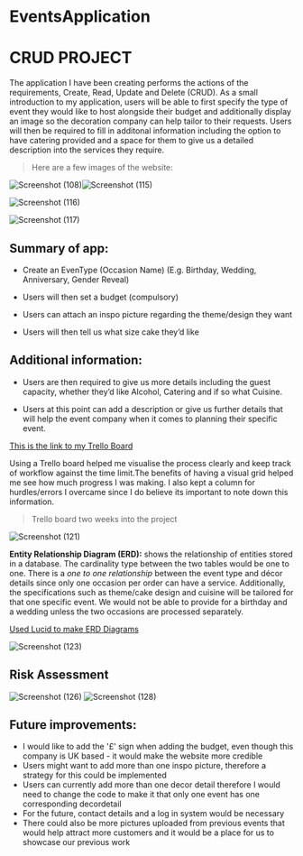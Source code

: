 # **EventsApplication**
# CRUD PROJECT

The application I have been creating performs the actions of the requirements, Create, Read, Update and Delete (CRUD). As a small introduction to my application, users will be able to first specify the type of event they would like to host alongside their budget and additionally display an image so the decoration company can help tailor to their requests. Users will then be required to fill in additonal information including the option to have catering provided and a space for them to give us a detailed description into the services they require.

<!-- Blockquote -->
> Here are a few images of the website:

![Screenshot (108)](https://user-images.githubusercontent.com/82108067/117570831-e14d8f80-b0c3-11eb-8aa4-f1ed9167e109.png)![Screenshot (115)](https://user-images.githubusercontent.com/82108067/117570801-caa73880-b0c3-11eb-996a-a91992196fc0.png)


![Screenshot (116)](https://user-images.githubusercontent.com/82108067/117571141-0e4e7200-b0c5-11eb-9da0-9c267f391a18.png)


![Screenshot (117)](https://user-images.githubusercontent.com/82108067/117571148-19090700-b0c5-11eb-9a16-3e0663667aa7.png)

**Summary of app:**
---

<!-- UL -->
* Create an EvenType (Occasion Name) (E.g. Birthday, Wedding, Anniversary, Gender Reveal)

* Users will then set a budget (compulsory)

* Users can attach an inspo picture regarding the theme/design they want

* Users will then tell us what size cake they’d like

**Additional information:**
---

<!-- UL -->
* Users are then required to give us more details including the guest capacity, whether they’d like Alcohol, Catering and if so what Cuisine.

* Users at this point can add a description or give us further details that will help the event company when it comes to planning their specific event.



[This is the link to my Trello Board](https://trello.com/b/ioxDkTOo/qaproject)

Using a Trello board helped me visualise the process clearly and keep track of workflow against the time limit.The benefits of having a visual grid helped me see how much progress I was making. I also kept a column for hurdles/errors I overcame since I do believe its important to note down this information.
<!-- Blockquote -->
> Trello board two weeks into the project

![Screenshot (121)](https://user-images.githubusercontent.com/82108067/117577185-a3ab2f80-b0e0-11eb-947f-f10e01d1cd72.png)

**Entity Relationship Diagram (ERD):** shows the relationship of entities stored in a database. The cardinality type between the two tables would be one to one. There is a *one to one relationship* between the event type and décor details since only one occasion per order can have a service. Additionally, the specifications such as theme/cake design and cuisine will be tailored for that one specific event. We would not be able to provide for a birthday and a wedding unless the two occasions are processed separately. 

[Used Lucid to make ERD Diagrams](https://www.lucidchart.com/pages/)


![Screenshot (123)](https://user-images.githubusercontent.com/82108067/117583621-124bb580-b100-11eb-9bf3-0dcc5b6bfabc.png)

**Risk Assessment**
---

![Screenshot (126)](https://user-images.githubusercontent.com/82108067/117584241-b551fe80-b103-11eb-888d-70a4b6040efe.png)
![Screenshot (128)](https://user-images.githubusercontent.com/82108067/117584242-b6832b80-b103-11eb-9356-95d29a63d168.png)


**Future improvements:**
---


* I would like to add the '£' sign when adding the budget, even though this company is UK based - it would make the website more credible
* Users might want to add more than one inspo picture, therefore a strategy for this could be implemented
* Users can currently add more than one decor detail therefore I would need to change the code to make it that only one event has one corresponding decordetail
* For the future, contact details and a log in system would be necessary
* There could also be more pictures uploaded from previous events that would help attract more customers and it would be a place for us to showcase our previous work



